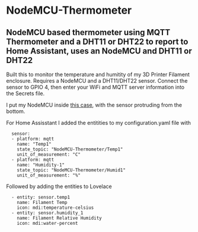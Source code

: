 # NodeMCU-Thermometer
## NodeMCU based thermometer using MQTT Thermometer and a DHT11 or DHT22 to report to Home Assistant, uses an NodeMCU and DHT11 or DHT22

Built this to monitor the temperature and humitity of my 3D Printer Filament enclosure. Requires a NodeMCU and a DHT11/DHT22 sensor. Connect the sensor to GPIO 4, then enter your WiFi and MQTT server information into the Secrets file.

I put my NodeMCU inside [this case](https://www.printables.com/model/187514-esp8266-nodemcu-v2-case), with the sensor protruding from the bottom. 

For Home Assisstant I added the entitities to my configuration.yaml file with 
```
  sensor:
  - platform: mqtt
    name: "Temp1"
    state_topic: "NodeMCU-Thermometer/Temp1"
    unit_of_measurement: "C"
  - platform: mqtt
    name: "Humidity-1"
    state_topic: "NodeMCU-Thermometer/Humid1"
    unit_of_measurement: "%"
```
Followed by adding the entities to Lovelace
```
  - entity: sensor.temp1
    name: Filament Temp
    icon: mdi:temperature-celsius
  - entity: sensor.humidity_1
    name: Filament Relative Humidity
    icon: mdi:water-percent
```
